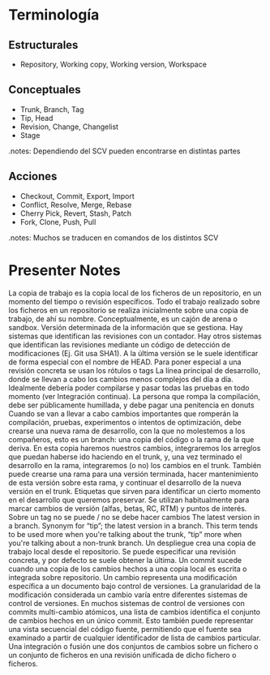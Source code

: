 Terminología
============

Estructurales
-------------

* Repository, Working copy, Working version, Workspace

Conceptuales
------------

* Trunk, Branch, Tag
* Tip, Head
* Revision, Change, Changelist
* Stage

.notes: Dependiendo del SCV pueden encontrarse en distintas partes

Acciones
--------

* Checkout, Commit, Export, Import
* Conflict, Resolve, Merge, Rebase
* Cherry Pick, Revert, Stash, Patch
* Fork, Clone, Push, Pull

.notes: Muchos se traducen en comandos de los distintos SCV

# Presenter Notes

La copia de trabajo es la copia local de los ficheros de un repositorio, en un momento del tiempo o revisión específicos.
Todo el trabajo realizado sobre los ficheros en un repositorio se realiza inicialmente sobre una copia de trabajo, de ahí su nombre.
Conceptualmente, es un cajón de arena o sandbox.
Versión determinada de la información que se gestiona.
Hay sistemas que identifican las revisiones con un contador. 
Hay otros sistemas que identifican las revisiones mediante un código de detección de modificaciones (Ej. Git usa SHA1). 
A la última versión se le suele identificar de forma especial con el nombre de HEAD. 
Para poner especial a una revisión concreta se usan los rótulos o tags
La línea principal de desarrollo, donde se llevan a cabo los cambios menos complejos del día a día. Idealmente debería poder compilarse y pasar todas las pruebas en todo momento (ver Integración continua). La persona que rompa la compilación, debe ser públicamente humillada, y debe pagar una penitencia en donuts
Cuando se van a llevar a cabo cambios importantes que romperán la compilación, pruebas, experimentos o intentos de optimización, debe crearse una nueva rama de desarrollo, con la que no molestemos a los compañeros, esto es un branch: una copia del código o la rama de la que deriva. En esta copia haremos nuestros cambios, integraremos los arreglos que puedan haberse ido haciendo en el trunk, y, una vez terminado el desarrollo en la rama, integraremos (o no) los cambios en el trunk. También puede crearse una rama para una versión terminada, hacer mantenimiento de esta versión sobre esta rama, y continuar el desarrollo de la nueva versión en el trunk.
Etiquetas que sirven para identificar un cierto momento en el desarrollo que queremos preservar. Se utilizan habitualmente para marcar cambios de versión (alfas, betas, RC, RTM) y puntos de interés. Sobre un tag no se puede / no se debe hacer cambios
The latest version in a branch.
Synonym for “tip”; the latest version in a branch. This term tends to be used more when you're talking about the trunk, “tip” more when you're talking about a non-trunk branch.
Un despliegue crea una copia de trabajo local desde el repositorio. Se puede especificar una revisión concreta, y por defecto se suele obtener la última.
Un commit sucede cuando una copia de los cambios hechos a una copia local es escrita o integrada sobre repositorio.
Un cambio representa una modificación específica a un documento bajo control de versiones. La granularidad de la modificación considerada un cambio varía entre diferentes sistemas de control de versiones.
En muchos sistemas de control de versiones con commits multi-cambio atómicos, una lista de cambios identifica el conjunto de cambios hechos en un único commit. Esto también puede representar una vista secuencial del código fuente, permitiendo que el fuente sea examinado a partir de cualquier identificador de lista de cambios particular.
Una integración o fusión une dos conjuntos de cambios sobre un fichero o un conjunto de ficheros en una revisión unificada de dicho fichero o ficheros.
